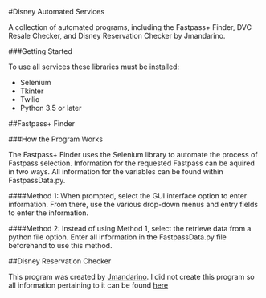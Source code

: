 #Disney Automated Services

A collection of automated programs, including the Fastpass+ Finder, DVC Resale Checker,
and Disney Reservation Checker by Jmandarino.

###Getting Started

To use all services these libraries must be installed:
* Selenium
* Tkinter
* Twilio
* Python 3.5 or later

##Fastpass+ Finder

###How the Program Works

The Fastpass+ Finder uses the Selenium library to automate the process of Fastpass selection.
Information for the requested Fastpass can be aquired in two ways. All information for the
variables can be found within FastpassData.py.

####Method 1:
When prompted, select the GUI interface option to enter information. From there,
use the various drop-down menus and entry fields to enter the information.

####Method 2:
Instead of using Method 1, select the retrieve data from a python file option.
Enter all information in the FastpassData.py file beforehand to use this method.

##Disney Reservation Checker

This program was created by [Jmandarino](https://github.com/Jmandarino). I did not create this program
so all information pertaining to it can be found [here](https://github.com/Jmandarino/Disney-Reservation-Checker)
